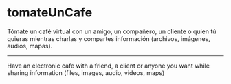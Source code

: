 tomateUnCafe
============

Tómate un café virtual con un amigo, un compañero, un cliente o quien tú quieras mientras charlas y compartes información (archivos, imágenes, audios, mapas).

------------

Have an electronic cafe with a friend, a client or anyone you want while sharing information (files, images, audio, videos, maps)
